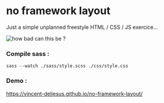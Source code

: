 # no framework layout

Just a simple unplanned freestyle HTML / CSS / JS exercice...

![how bad can this be ?](https://media.giphy.com/media/fscjUOua9zDwaAQT1E/giphy.gif)

### Compile sass :

`sass --watch ./sass/style.scss ./css/style.css`

### Demo :

https://vincent-deljesus.github.io/no-framework-layout/
